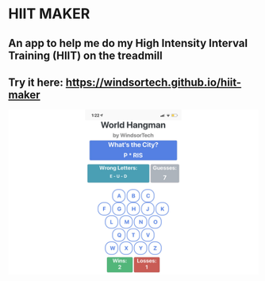 # HIIT MAKER

## An app to help me do my High Intensity Interval Training (HIIT) on the treadmill 

## Try it here: https://windsortech.github.io/hiit-maker

![Mobile Hangman](https://github.com/WindsorTech/Mobile-Hangman/blob/main/assets/images/world-hangman.jpg?raw=true)

